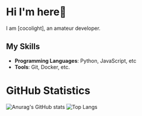 # Hi I'm here👋
I am [cocolight], an amateur developer.

##  My Skills
- **Programming Languages**: Python, JavaScript, etc
- **Tools**: Git, Docker, etc.

# GitHub Statistics

![Anurag's GitHub stats](https://github-readme-stats.vercel.app/api?username=cocolight)
![Top Langs](https://github-readme-stats.vercel.app/api/top-langs/?username=cocolight)



